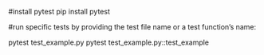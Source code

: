 #install pytest
pip install pytest

#run specific tests by providing the test file name or a test function’s name:

pytest test_example.py
pytest test_example.py::test_example